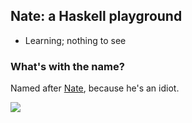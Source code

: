 ## Nate: a Haskell playground

* Learning; nothing to see

### What's with the name?

Named after [Nate](http://en.wikipedia.org/wiki/Nate_Archibald_(Gossip_Girl)), because he's an idiot.

<img src="http://data1.whicdn.com/images/47380586/large.gif"/>
